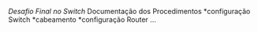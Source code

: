 *Desafio Final no Switch*
Documentação dos Procedimentos
  *configuração Switch
  *cabeamento
  *configuração Router
  ...
